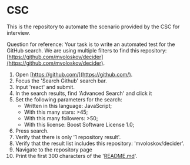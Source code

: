 # CSC

This is the repository to automate the scenario provided by the CSC for interview.

Question for reference:
Your task is to write an automated test for the GitHub search. We are using multiple filters to find this repository:
[https://github.com/mvoloskov/decider](https://github.com/mvoloskov/decider).

1. Open [https://github.com/](https://github.com/).
2. Focus the 'Search Github' search bar.
3. Input 'react' and submit.
4. In the search results, find 'Advanced Search' and click it
5. Set the following parameters for the search:
   - Written in this language: JavaScript;
   - With this many stars: >45;
   - With this many followers: >50;
   - With this license: Boost Software License 1.0;
6. Press search.
7. Verify that there is only '1 repository result'.
8. Verify that the result list includes this repository: 'mvoloskov/decider'.
9. Navigate to the repository page
10. Print the first 300 characters of the '[README.md](http://readme.md/)'.
